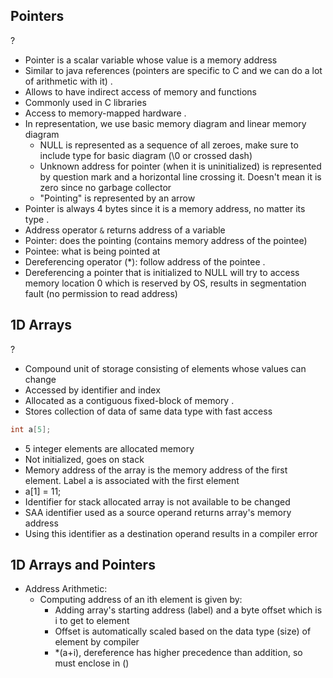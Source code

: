 ## Pointers
?
- Pointer is a scalar variable whose value is a memory address
- Similar to java references (pointers are specific to C and we can do a lot of arithmetic with it)
.
- Allows to have indirect access of memory and functions
- Commonly used in C libraries
- Access to memory-mapped hardware
.
- In representation, we use basic memory diagram and linear memory diagram
	- NULL is represented as a sequence of all zeroes, make sure to include type for basic diagram (\\0 or crossed dash)
	- Unknown address for pointer (when it is uninitialized) is represented by question mark and a horizontal line crossing it. Doesn't mean it is zero since no garbage collector
	- "Pointing" is represented by an arrow
- Pointer is always 4 bytes since it is a memory address, no matter its type
.
- Address operator `&` returns address of a variable
- Pointer: does the pointing (contains memory address of the pointee)
- Pointee: what is being pointed at
- Dereferencing operator (\*): follow address of the pointee
.
- Dereferencing a pointer that is initialized to NULL will try to access memory location 0 which is reserved by OS, results in segmentation fault (no permission to read address)

## 1D Arrays
?
- Compound unit of storage consisting of elements whose values can change
- Accessed by identifier and index
- Allocated as a contiguous fixed-block of memory
.
- Stores collection of data of same data type with fast access
```C
int a[5];
```
- 5 integer elements are allocated memory
- Not initialized, goes on stack
- Memory address of the array is the memory address of the first element. Label a is associated with the first element
- a\[1] = 11;
- Identifier for stack allocated array is not available to be changed
- SAA identifier used as a source operand returns array's memory address
- Using this identifier as a destination operand results in a compiler error

## 1D Arrays and Pointers
- Address Arithmetic:
	- Computing address of an ith element is given by:
		- Adding array's starting address (label) and a byte offset which is i to get to element
		- Offset is automatically scaled based on the data type (size) of element by compiler
		- \*(a+i), dereference has higher precedence than addition, so must enclose in ()